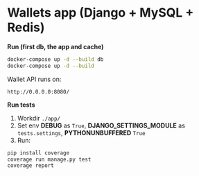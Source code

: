 Wallets app (Django + MySQL + Redis)
================

**Run (first db, the app and cache)**
```sh
docker-compose up -d --build db
docker-compose up -d --build
```

Wallet API runs on:
```
http://0.0.0.0:8080/
```

**Run tests**
1. Workdir `./app/`
2. Set env **DEBUG** as `True`, **DJANGO_SETTINGS_MODULE** as `tests.settings`, **PYTHONUNBUFFERED** `True`
3. Run:
```sh
pip install coverage
coverage run manage.py test
coverage report
```